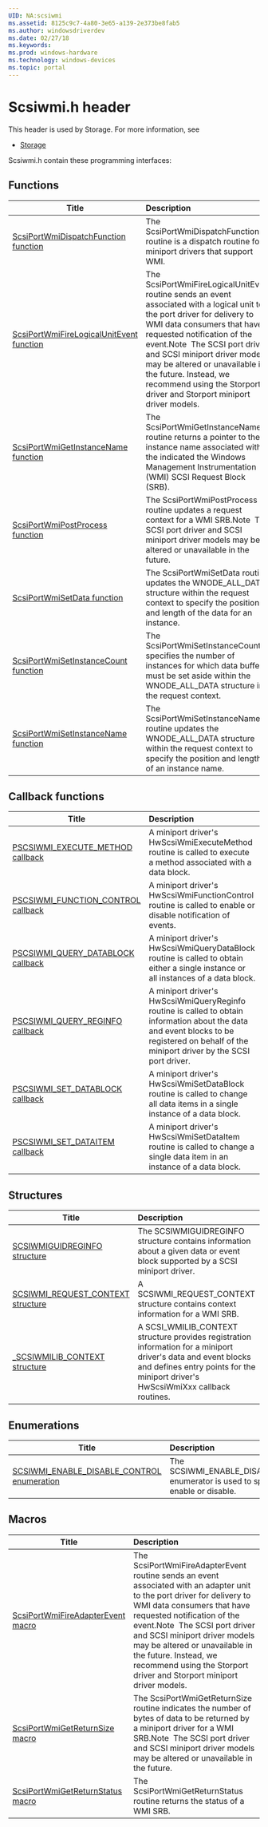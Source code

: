 ```yaml
---
UID: NA:scsiwmi
ms.assetid: 8125c9c7-4a80-3e65-a139-2e373be8fab5
ms.author: windowsdriverdev
ms.date: 02/27/18
ms.keywords: 
ms.prod: windows-hardware
ms.technology: windows-devices
ms.topic: portal
---
```


# Scsiwmi.h header



This header is used by Storage. For more information, see
- [Storage](../_storage/index.md)

Scsiwmi.h contain these programming interfaces:


## Functions

| Title   | Description   |
| ---- |:---- |
| [ScsiPortWmiDispatchFunction function](nf-scsiwmi-scsiportwmidispatchfunction.md) | The ScsiPortWmiDispatchFunction routine is a dispatch routine for miniport drivers that support WMI. |
| [ScsiPortWmiFireLogicalUnitEvent function](nf-scsiwmi-scsiportwmifirelogicalunitevent.md) | The ScsiPortWmiFireLogicalUnitEvent routine sends an event associated with a logical unit to the port driver for delivery to WMI data consumers that have requested notification of the event.Note  The SCSI port driver and SCSI miniport driver models may be altered or unavailable in the future. Instead, we recommend using the Storport driver and Storport miniport driver models. |
| [ScsiPortWmiGetInstanceName function](nf-scsiwmi-scsiportwmigetinstancename.md) | The ScsiPortWmiGetInstanceName routine returns a pointer to the instance name associated with the indicated the Windows Management Instrumentation (WMI) SCSI Request Block (SRB). |
| [ScsiPortWmiPostProcess function](nf-scsiwmi-scsiportwmipostprocess.md) | The ScsiPortWmiPostProcess routine updates a request context for a WMI SRB.Note  The SCSI port driver and SCSI miniport driver models may be altered or unavailable in the future. |
| [ScsiPortWmiSetData function](nf-scsiwmi-scsiportwmisetdata.md) | The ScsiPortWmiSetData routine updates the WNODE_ALL_DATA structure within the request context to specify the position and length of the data for an instance. |
| [ScsiPortWmiSetInstanceCount function](nf-scsiwmi-scsiportwmisetinstancecount.md) | The ScsiPortWmiSetInstanceCount specifies the number of instances for which data buffers must be set aside within the WNODE_ALL_DATA structure in the request context. |
| [ScsiPortWmiSetInstanceName function](nf-scsiwmi-scsiportwmisetinstancename.md) | The ScsiPortWmiSetInstanceName routine updates the WNODE_ALL_DATA structure within the request context to specify the position and length of an instance name. |

## Callback functions

| Title   | Description   |
| ---- |:---- |
| [PSCSIWMI_EXECUTE_METHOD callback](nc-scsiwmi-pscsiwmi_execute_method.md) | A miniport driver's HwScsiWmiExecuteMethod routine is called to execute a method associated with a data block. |
| [PSCSIWMI_FUNCTION_CONTROL callback](nc-scsiwmi-pscsiwmi_function_control.md) | A miniport driver's HwScsiWmiFunctionControl routine is called to enable or disable notification of events. |
| [PSCSIWMI_QUERY_DATABLOCK callback](nc-scsiwmi-pscsiwmi_query_datablock.md) | A miniport driver's HwScsiWmiQueryDataBlock routine is called to obtain either a single instance or all instances of a data block. |
| [PSCSIWMI_QUERY_REGINFO callback](nc-scsiwmi-pscsiwmi_query_reginfo.md) | A miniport driver's HwScsiWmiQueryReginfo routine is called to obtain information about the data and event blocks to be registered on behalf of the miniport driver by the SCSI port driver. |
| [PSCSIWMI_SET_DATABLOCK callback](nc-scsiwmi-pscsiwmi_set_datablock.md) | A miniport driver's HwScsiWmiSetDataBlock routine is called to change all data items in a single instance of a data block. |
| [PSCSIWMI_SET_DATAITEM callback](nc-scsiwmi-pscsiwmi_set_dataitem.md) | A miniport driver's HwScsiWmiSetDataItem routine is called to change a single data item in an instance of a data block. |

## Structures

| Title   | Description   |
| ---- |:---- |
| [SCSIWMIGUIDREGINFO structure](ns-scsiwmi-scsiwmiguidreginfo.md) | The SCSIWMIGUIDREGINFO structure contains information about a given data or event block supported by a SCSI miniport driver. |
| [SCSIWMI_REQUEST_CONTEXT structure](ns-scsiwmi-scsiwmi_request_context.md) | A SCSIWMI_REQUEST_CONTEXT structure contains context information for a WMI SRB. |
| [_SCSIWMILIB_CONTEXT structure](ns-scsiwmi-_scsiwmilib_context.md) | A SCSI_WMILIB_CONTEXT structure provides registration information for a miniport driver's data and event blocks and defines entry points for the miniport driver's HwScsiWmiXxx callback routines. |

## Enumerations

| Title   | Description   |
| ---- |:---- |
| [SCSIWMI_ENABLE_DISABLE_CONTROL enumeration](ne-scsiwmi-scsiwmi_enable_disable_control.md) | The SCSIWMI_ENABLE_DISABLE_CONTROL enumerator is used to specify what to enable or disable. |

## Macros

| Title   | Description   |
| ---- |:---- |
| [ScsiPortWmiFireAdapterEvent macro](nf-scsiwmi-scsiportwmifireadapterevent.md) | The ScsiPortWmiFireAdapterEvent routine sends an event associated with an adapter unit to the port driver for delivery to WMI data consumers that have requested notification of the event.Note  The SCSI port driver and SCSI miniport driver models may be altered or unavailable in the future. Instead, we recommend using the Storport driver and Storport miniport driver models. |
| [ScsiPortWmiGetReturnSize macro](nf-scsiwmi-scsiportwmigetreturnsize.md) | The ScsiPortWmiGetReturnSize routine indicates the number of bytes of data to be returned by a miniport driver for a WMI SRB.Note  The SCSI port driver and SCSI miniport driver models may be altered or unavailable in the future. |
| [ScsiPortWmiGetReturnStatus macro](nf-scsiwmi-scsiportwmigetreturnstatus.md) | The ScsiPortWmiGetReturnStatus routine returns the status of a WMI SRB. |
